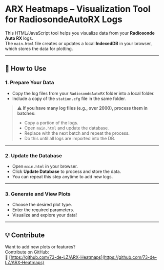 # ARX Heatmaps – Visualization Tool for RadiosondeAutoRX Logs

This HTML/JavaScript tool helps you visualize data from your **Radiosonde Auto RX** logs.  
The `main.html` file creates or updates a local **IndexedDB** in your browser, which stores the data for plotting.

---

## 📌 How to Use

### 1. Prepare Your Data

- Copy the log files from your `RadiosondeAutoRX` folder into a local folder.
- Include a copy of the `station.cfg` file in the same folder.

> ⚠️ **If you have many log files (e.g., over 2000), process them in batches:**
> - Copy a portion of the logs.
> - Open `main.html` and update the database.
> - Replace with the next batch and repeat the process.
> - Do this until all logs are imported into the DB.

---

### 2. Update the Database

- Open `main.html` in your browser.
- Click **Update Database** to process and store the data.
- You can repeat this step anytime to add new logs.

---

### 3. Generate and View Plots

- Choose the desired plot type.
- Enter the required parameters.
- Visualize and explore your data!

---

## 💡 Contribute

Want to add new plots or features?  
Contribute on GitHub:  
🔗 [https://github.com/73-de-LZ/ARX-Heatmaps](https://github.com/73-de-LZ/ARX-Heatmaps)
